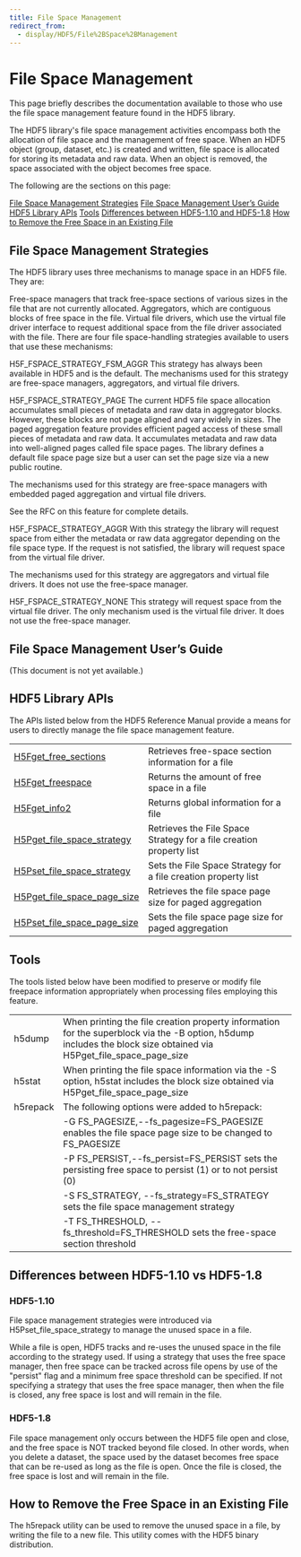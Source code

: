 ```yaml
---
title: File Space Management
redirect_from:
  - display/HDF5/File%2BSpace%2BManagement
---
```


# File Space Management

This page briefly describes the documentation available to those who use the file space management feature found in the HDF5 library.

The HDF5 library's file space management activities encompass both the allocation of file space and the management of free space. When an HDF5 object (group, dataset, etc.) is created and written, file space is allocated for storing its metadata and raw data. When an object is removed, the space associated with the object becomes free space.

The following are the sections on this page:

<a href="#strategies">File Space Management Strategies</a>
<a href="#userguide">File Space Management User’s Guide</a>
<a href="#apis">HDF5 Library APIs</a>
<a href="#tools">Tools</a>
<a href="#bw-110-18">Differences between HDF5-1.10 and HDF5-1.8</a>
<a href="#removefspace">How to Remove the Free Space in an Existing File</a>

<h2 id="strategies"> File Space Management Strategies</h2>
The HDF5 library uses three mechanisms to manage space in an HDF5 file. They are:

Free-space managers that track free-space sections of various sizes in the file that are not currently allocated.
Aggregators, which are contiguous blocks of free space in the file.
Virtual file drivers, which use the virtual file driver interface to request additional space from the file driver associated with the file.
There are four file space-handling strategies available to users that use these mechanisms:

H5F_FSPACE_STRATEGY_FSM_AGGR
This strategy has always been available in HDF5 and is the default. The mechanisms used for this strategy are free-space managers, aggregators, and virtual file drivers.

H5F_FSPACE_STRATEGY_PAGE
The current HDF5 file space allocation accumulates small pieces of metadata and raw data in aggregator blocks. However, these blocks are not page aligned and vary widely in sizes. The paged aggregation feature provides efficient paged access of these small pieces of metadata and raw data. It accumulates metadata and raw data into well-aligned pages called file space pages. The library defines a default file space page size but a user can set the page size via a new public routine.

The mechanisms used for this strategy are free-space managers with embedded paged aggregation and virtual file drivers.

See the RFC on this feature for complete details.

H5F_FSPACE_STRATEGY_AGGR
With this strategy the library will request space from either the metadata or raw data aggregator depending on the file space type. If the request is not satisfied, the library will request space from the virtual file driver.

The mechanisms used for this strategy are aggregators and virtual file drivers. It does not use the free-space manager.

H5F_FSPACE_STRATEGY_NONE
This strategy will request space from the virtual file driver. The only mechanism used is the virtual file driver. It does not use the free-space manager.

<h2 id="userguide"> File Space Management User’s Guide</h2>
(This document is not yet available.)

<h2 id="apis"> HDF5 Library APIs</h2>
The APIs listed below from the HDF5 Reference Manual provide a means for users to directly manage the file space management feature.
 
|                   |                                                              |
| ----------------- | ------------------------------------------------------------ |
| [H5Fget_free_sections]([2]group___h5_f.html#gab9cbf1a45f9dcda34b43f985b7848434) | Retrieves free-space section information for a file |
| [H5Fget_freespace]([2]group___h5_f.html#ga3ef2673183567543346668a8f1eca2e9) | Returns the amount of free space in a file |
| [H5Fget_info2]([2]group___h5_f.html#gaced8c09c1559636a9c3f33dff3f4520e) | Returns global information for a file |
| [H5Pget_file_space_strategy]([2]group___f_c_p_l.html#ga54cf6ca4f897ba9ee3695a15fe8e6029) | Retrieves the File Space Strategy for a file creation property list |
| [H5Pset_file_space_strategy]([2]group___f_c_p_l.html#ga167ff65f392ca3b7f1933b1cee1b9f70) | Sets the File Space Strategy for a file creation property list |
| [H5Pget_file_space_page_size]([2]group___f_c_p_l.html#gaab5e8c08e4f588e0af1d937fcebfc885) | Retrieves the file space page size for paged aggregation |
| [H5Pset_file_space_page_size]([2]group___f_c_p_l.html#gad012d7f3c2f1e1999eb1770aae3a4963) | Sets the file space page size for paged aggregation |

<h2 id="tools"> Tools</h2>

The tools listed below have been modified to preserve or modify file freepace information appropriately when processing files employing this feature.

|             |                                                              |
| ----------- | ------------------------------------------------------------ |
| h5dump      | When printing the file creation property information for the superblock via the -B option, h5dump includes the block size obtained via H5Pget_file_space_page_size |
| h5stat      | When printing the file space information via the -S option, h5stat includes the block size obtained via H5Pget_file_space_page_size |
| h5repack    | The following options were added to h5repack: |
|             | -G FS_PAGESIZE,--fs_pagesize=FS_PAGESIZE enables the file space page size to be changed to FS_PAGESIZE |
|             | -P FS_PERSIST,--fs_persist=FS_PERSIST sets the persisting free space to persist (1) or to not persist (0) |
|             | -S FS_STRATEGY, --fs_strategy=FS_STRATEGY sets the file space management strategy |
|             | -T FS_THRESHOLD, --fs_threshold=FS_THRESHOLD sets the free-space section threshold |

<h2 id="bw-110-18"> Differences between HDF5-1.10 vs HDF5-1.8</h2>

### HDF5-1.10

File space management strategies were introduced via H5Pset_file_space_strategy to manage the unused space in a file.

While a file is open, HDF5 tracks and re-uses the unused space in the file according to the strategy used. If using a strategy that uses the free space manager, then free space can be tracked across file opens by use of the "persist" flag and a minimum free space threshold can be specified. If not specifying a strategy that uses the free space manager, then when the file is closed, any free space is lost and will remain in the file.

### HDF5-1.8

File space management only occurs between the HDF5 file open and close, and the free space is NOT tracked beyond file closed. In other words, when you delete a dataset, the space used by the dataset becomes free space that can be re-used as long as the file is open. Once the file is closed, the free space is lost and will remain in the file.

<h2 id="removefspace"> How to Remove the Free Space in an Existing File</h2>

The h5repack utility can be used to remove the unused space in a file, by writing the file to a new file. This utility comes with the HDF5 binary distribution.
